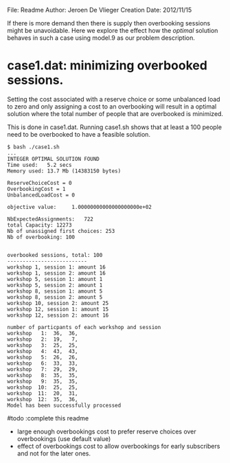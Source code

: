 File: Readme
Author: Jeroen De Vlieger
Creation Date: 2012/11/15

If there is more demand then there is supply then overbooking sessions 
might be unavoidable. Here we explore the effect how the *optimal* 
solution behaves in such a case using model.9 as our problem 
description.


# case1.dat: minimizing overbooked sessions.

Setting the cost associated with a reserve choice or some unbalanced 
load to zero and only assigning a cost to an overbooking will result in 
a optimal solution where the total number of people that are overbooked 
is minimized. 

This is done in case1.dat. Running case1.sh shows that at least a 100 
people need to be overbooked to have a feasible solution.

    $ bash ./case1.sh
    ...
    INTEGER OPTIMAL SOLUTION FOUND
    Time used:   5.2 secs
    Memory used: 13.7 Mb (14383150 bytes)

    ReserveChoiceCost = 0
    OverbookingCost = 1
    UnbalancedLoadCost = 0

    objective value:     1.00000000000000000000e+02

    NbExpectedAssignments:   722
    total Capacity: 12273
    Nb of unassigned first choices: 253
    Nb of overbooking: 100


    overbooked sessions, total: 100 
    --------------------------
    workshop 1, session 1: amount 16
    workshop 1, session 2: amount 16
    workshop 5, session 1: amount 1
    workshop 5, session 2: amount 1
    workshop 8, session 1: amount 5
    workshop 8, session 2: amount 5
    workshop 10, session 2: amount 25
    workshop 12, session 1: amount 15
    workshop 12, session 2: amount 16

    number of particpants of each workshop and session
    workshop   1:  36,  36,
    workshop   2:  19,   7,
    workshop   3:  25,  25,
    workshop   4:  43,  43,
    workshop   5:  26,  26,
    workshop   6:  33,  33,
    workshop   7:  29,  29,
    workshop   8:  35,  35,
    workshop   9:  35,  35,
    workshop  10:  25,  25,
    workshop  11:  20,  31,
    workshop  12:  35,  36,
    Model has been successfully processed


#todo :complete this readme
 + large enough overbookings cost to prefer reserve choices over
overbookings (use default value)
 + effect of overbookings cost to allow overbookings for early
   subscribers and not for the later ones.




